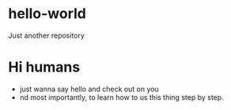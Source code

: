 # hello-world
Just another repository
# Hi humans
* just wanna say hello and check out on you 
* nd most importantly, to learn how to us this thing step by step. 
